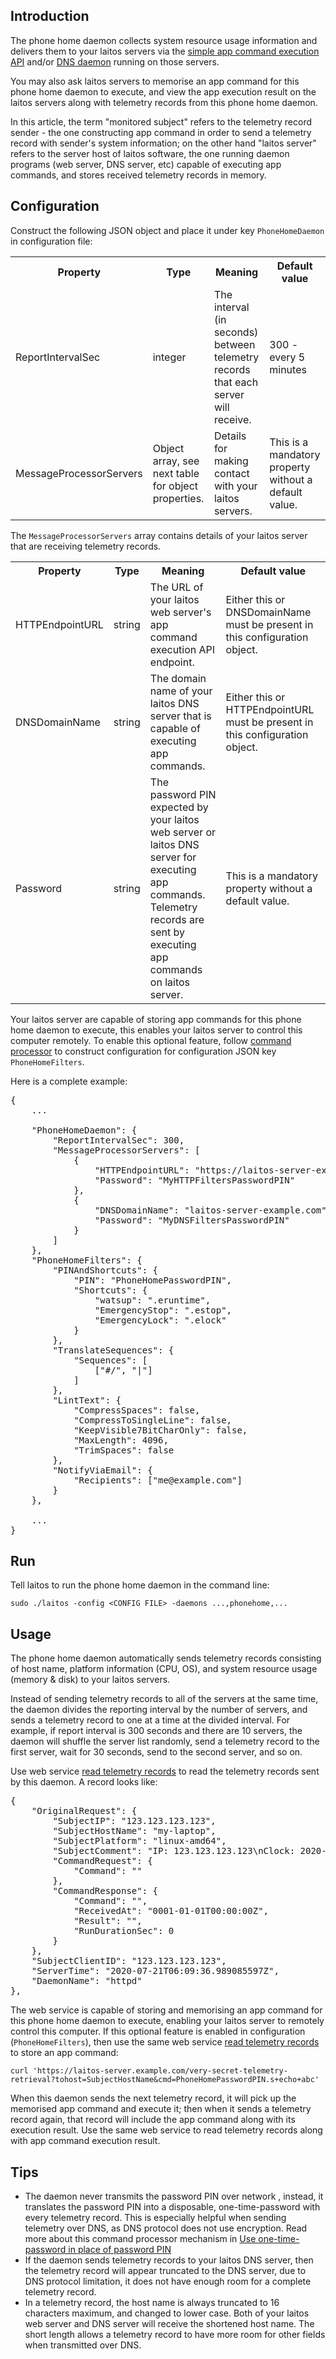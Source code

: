 ## Introduction
The phone home daemon collects system resource usage information and delivers them to your laitos servers via the
[simple app command execution API](https://github.com/HouzuoGuo/laitos/wiki/%5BWeb-service%5D-simple-app-command-execution-API)
and/or [DNS daemon](https://github.com/HouzuoGuo/laitos/wiki/%5BDaemon%5D-DNS-server) running on those servers.

You may also ask laitos servers to memorise an app command for this phone home daemon to execute, and view the app
execution result on the laitos servers along with telemetry records from this phone home daemon.

In this article, the term "monitored subject" refers to the telemetry record sender - the one constructing app command
in order to send a telemetry record with sender's system information; on the other hand "laitos server" refers to the
server host of laitos software, the one running daemon programs (web server, DNS server, etc) capable of executing app
commands, and stores received telemetry records in memory.

## Configuration
Construct the following JSON object and place it under key `PhoneHomeDaemon` in configuration file:
<table>
<tr>
    <th>Property</th>
    <th>Type</th>
    <th>Meaning</th>
    <th>Default value</th>
</tr>
<tr>
    <td>ReportIntervalSec</td>
    <td>integer</td>
    <td>The interval (in seconds) between telemetry records that each server will receive.</td>
    <td>300 - every 5 minutes</td>
</tr>
<tr>
    <td>MessageProcessorServers</td>
    <td>Object array, see next table for object properties.</td>
    <td>Details for making contact with your laitos servers.</td>
    <td>This is a mandatory property without a default value.</td>
</tr>
</table>

The `MessageProcessorServers` array contains details of your laitos server that are receiving telemetry records.

<table>
<tr>
    <th>Property</th>
    <th>Type</th>
    <th>Meaning</th>
    <th>Default value</th>
</tr>
<tr>
    <td>HTTPEndpointURL</td>
    <td>string</td>
    <td>The URL of your laitos web server's app command execution API endpoint.</td>
    <td>Either this or DNSDomainName must be present in this configuration object.</td>
</tr>
<tr>
    <td>DNSDomainName</td>
    <td>string</td>
    <td>The domain name of your laitos DNS server that is capable of executing app commands.</td>
    <td>Either this or HTTPEndpointURL must be present in this configuration object.</td>
</tr>
<tr>
    <td>Password</td>
    <td>string</td>
    <td>
      The password PIN expected by your laitos web server or laitos DNS server for executing app commands.
      <br />
      Telemetry records are sent by executing app commands on laitos server.
    </td>
    <td>This is a mandatory property without a default value.</td>
</tr>
</table>

Your laitos server are capable of storing app commands for this phone home daemon to execute, this enables your
laitos server to control this computer remotely. To enable this optional feature, follow
[command processor](https://github.com/HouzuoGuo/laitos/wiki/Command-processor) to construct configuration for
configuration JSON key `PhoneHomeFilters`.

Here is a complete example:

<pre>
{
    ...

    "PhoneHomeDaemon": {
        "ReportIntervalSec": 300,
        "MessageProcessorServers": [
            {
                "HTTPEndpointURL": "https://laitos-server-example.com/very-secret-app-command-endpoint"
                "Password": "MyHTTPFiltersPasswordPIN"
            },
            {
                "DNSDomainName": "laitos-server-example.com"
                "Password": "MyDNSFiltersPasswordPIN"
            }
        ]
    },
    "PhoneHomeFilters": {
        "PINAndShortcuts": {
            "PIN": "PhoneHomePasswordPIN",
            "Shortcuts": {
                "watsup": ".eruntime",
                "EmergencyStop": ".estop",
                "EmergencyLock": ".elock"
            }
        },
        "TranslateSequences": {
            "Sequences": [
                ["#/", "|"]
            ]
        },
        "LintText": {
            "CompressSpaces": false,
            "CompressToSingleLine": false,
            "KeepVisible7BitCharOnly": false,
            "MaxLength": 4096,
            "TrimSpaces": false
        },
        "NotifyViaEmail": {
            "Recipients": ["me@example.com"]
        }
    },

    ...
}
</pre>

## Run
Tell laitos to run the phone home daemon in the command line:

    sudo ./laitos -config <CONFIG FILE> -daemons ...,phonehome,...

## Usage
The phone home daemon automatically sends telemetry records consisting of host name, platform information (CPU, OS),
and system resource usage (memory & disk) to your laitos servers.

Instead of sending telemetry records to all of the servers at the same time, the daemon divides the reporting interval
by the number of servers, and sends a telemetry record to one at a time at the divided interval. For example, if
report interval is 300 seconds and there are 10 servers, the daemon will shuffle the server list randomly, send a telemetry
record to the first server, wait for 30 seconds, send to the second server, and so on.

Use web service [read telemetry records](https://github.com/HouzuoGuo/laitos/wiki/%5BWeb-service%5D-read-telemetry-records)
to read the telemetry records sent by this daemon. A record looks like:

<pre>
{
    "OriginalRequest": {
        "SubjectIP": "123.123.123.123",
        "SubjectHostName": "my-laptop",
        "SubjectPlatform": "linux-amd64",
        "SubjectComment": "IP: 123.123.123.123\nClock: 2020-07-21 06:09:36.939774681 +0000 UTC m=+234024.286691409\nSys/prog uptime: 65h1m26s / 65h0m24.284679748s\nTotal/used/prog mem: 976 / 304 / 50 MB\nTotal/used/free rootfs: 46050 / 15730 / 30319 MB\nSys load: 0.00 0.03 0.00 3/157 16592\nNum CPU/GOMAXPROCS/goroutines: 2 / 8 / 52\nProgram flags: [-disableconflicts -gomaxprocs 8 -config config.json -supervisor=false -daemons autounlock,dnsd,httpd,insecurehttpd,maintenance,phonehome,plainsocket,simpleipsvcd,smtpd,snmpd,sockd,telegram]\n",
        "CommandRequest": {
            "Command": ""
        },
        "CommandResponse": {
            "Command": "",
            "ReceivedAt": "0001-01-01T00:00:00Z",
            "Result": "",
            "RunDurationSec": 0
        }
    },
    "SubjectClientID": "123.123.123.123",
    "ServerTime": "2020-07-21T06:09:36.989085597Z",
    "DaemonName": "httpd"
},
</pre>

The web service is capable of storing and memorising an app command for this phone home daemon to execute, enabling
your laitos server to remotely control this computer. If this optional feature is enabled in configuration
(`PhoneHomeFilters`), then use the same web service [read telemetry records](https://github.com/HouzuoGuo/laitos/wiki/%5BWeb-service%5D-read-telemetry-records)
to store an app command:

    curl 'https://laitos-server.example.com/very-secret-telemetry-retrieval?tohost=SubjectHostName&cmd=PhoneHomePasswordPIN.s+echo+abc'

When this daemon sends the next telemetry record, it will pick up the memorised app command and execute it; then when it
sends a telemetry record again, that record will include the app command along with its execution result. Use the same web
service to read telemetry records along with app command execution result.

## Tips
- The daemon never transmits the password PIN over network , instead, it translates the password PIN into a disposable,
  one-time-password with every telemetry record. This is especially helpful when sending telemetry over DNS, as DNS protocol
  does not use encryption. Read more about this command processor mechanism in
  [Use one-time-password in place of password PIN](https://github.com/HouzuoGuo/laitos/wiki/Command-processor)
- If the daemon sends telemetry records to your laitos DNS server, then the telemetry record will appear truncated to the
  DNS server, due to DNS protocol limitation, it does not have enough room for a complete telemetry record.
- In a telemetry record, the host name is always truncated to 16 characters maximum, and changed to lower case. Both of your
  laitos web server and DNS server will receive the shortened host name. The short length allows a telemetry record to
  have more room for other fields when transmitted over DNS.

